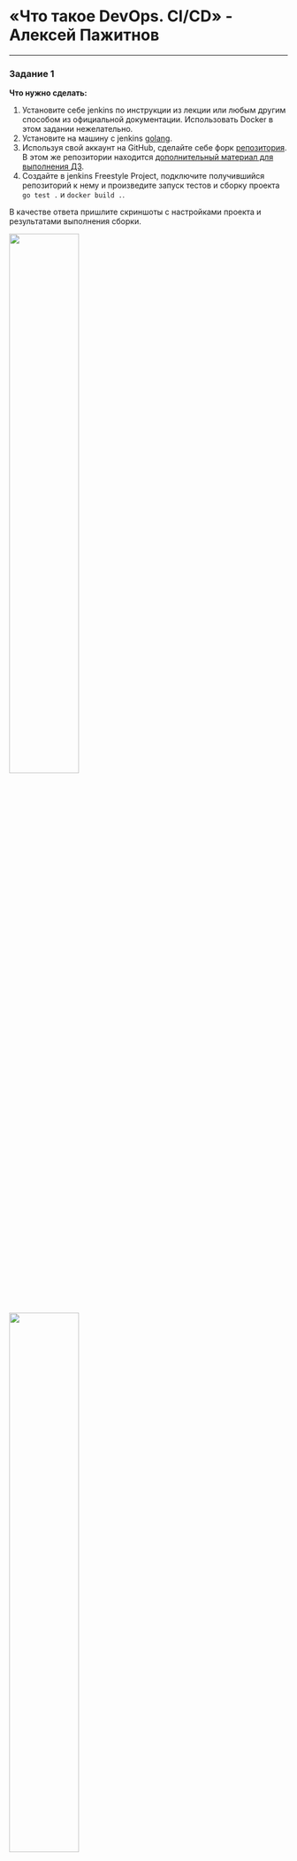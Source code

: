 # «Что такое DevOps. СI/СD» - Алексей Пажитнов

---

### Задание 1

**Что нужно сделать:**

1. Установите себе jenkins по инструкции из лекции или любым другим способом из официальной документации. Использовать Docker в этом задании нежелательно.
2. Установите на машину с jenkins [golang](https://golang.org/doc/install).
3. Используя свой аккаунт на GitHub, сделайте себе форк [репозитория](https://github.com/netology-code/sdvps-materials.git). В этом же репозитории находится [дополнительный материал для выполнения ДЗ](https://github.com/netology-code/sdvps-materials/blob/main/CICD/8.2-hw.md).
3. Создайте в jenkins Freestyle Project, подключите получившийся репозиторий к нему и произведите запуск тестов и сборку проекта ```go test .``` и  ```docker build .```.

В качестве ответа пришлите скриншоты с настройками проекта и результатами выполнения сборки.

<img src = "https://github.com/alexpajitnov111/8-03-hw./blob/main/img/08-1/1-1.png" width = 50%>

<img src = "https://github.com/alexpajitnov111/8-03-hw./blob/main/img/08-1/1-2.png" width = 50%>

---

### Задание 2

**Что нужно сделать:**

1. Создайте новый проект pipeline.
2. Перепишите сборку из задания 1 на declarative в виде кода.

В качестве ответа пришлите скриншоты с настройками проекта и результатами выполнения сборки.

<img src = "https://github.com/alexpajitnov111/8-03-hw./blob/main/img/08-1/2-1.png" width = 50%>

```
pipeline {
 agent any
 stages {
  stage('Git') {
   steps {git 'https://github.com/alexpajitnov111/sdvps-materials.git'}
  }
  stage('Test') {
   steps {
    sh '/usr/local/go/bin/go test .'
   }
  }
  stage('Build') {
   steps {
    sh 'docker build .'
   }
  }
 }
}
```
---

### Задание 3

**Что нужно сделать:**

1. Установите на машину Nexus.
1. Создайте raw-hosted репозиторий.
1. Измените pipeline так, чтобы вместо Docker-образа собирался бинарный go-файл. Команду можно скопировать из Dockerfile.
1. Загрузите файл в репозиторий с помощью jenkins.

В качестве ответа пришлите скриншоты с настройками проекта и результатами выполнения сборки.

<img src = "https://github.com/alexpajitnov111/8-03-hw./blob/main/img/08-1/3-1.png" width = 50%>

<img src = "https://github.com/alexpajitnov111/8-03-hw./blob/main/img/08-1/3-2.png" width = 50%>

```
pipeline {
 options {
      timeout(time: 2, unit: 'MINUTES') 
 }
 agent any
 stages {
  stage('Git') {
   steps {git 'https://github.com/alexpajitnov111/sdvps-materials.git'}
  }
  stage('Test') {
   steps {
    sh '/usr/local/go/bin/go test .'
   }
  }
  stage('Build') {
   steps {
    sh '/usr/local/go/bin/go build -a -installsuffix nocgo -o ./app .'
   }
  }
  stage('Push') {
   steps {
    sh 'curl --fail -u admin:qwe --upload-file ./app "http:/ubuntu-bionic:8081/repository/qwe/gobuilds/app_v$BUILD_NUMBER"'   }
  }
 }
}
```
---
## Дополнительные задания* (со звёздочкой)

Их выполнение необязательное и не влияет на получение зачёта по домашнему заданию. Можете их решить, если хотите лучше разобраться в материале.

---

### Задание 4*

Придумайте способ версионировать приложение, чтобы каждый следующий запуск сборки присваивал имени файла новую версию. Таким образом, в репозитории Nexus будет храниться история релизов.

Подсказка: используйте переменную BUILD_NUMBER.

В качестве ответа пришлите скриншоты с настройками проекта и результатами выполнения сборки.

